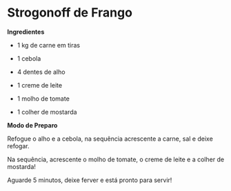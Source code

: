 # Strogonoff de Frango

**Ingredientes**

- 1 kg de carne em tiras

- 1 cebola

- 4 dentes de alho

- 1 creme de leite

- 1 molho de tomate
- 1 colher de mostarda

**Modo de Preparo**

Refogue o alho e a cebola, na sequência acrescente a carne, sal e deixe refogar.

Na sequência, acrescente o molho de tomate, o creme de leite e a colher de mostarda!

Aguarde 5 minutos, deixe ferver e está pronto para servir!

